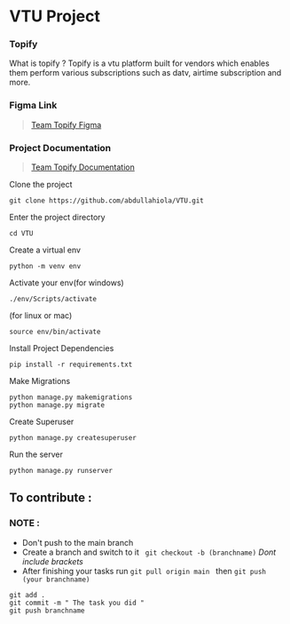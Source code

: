 # VTU Project

### Topify 
What is topify ? Topify is a vtu platform built for vendors which enables them perform various subscriptions such as datv, airtime subscription and more.

### Figma Link
> [Team Topify Figma ]()


### Project Documentation
 > [Team Topify Documentation]()

Clone the project 
```
git clone https://github.com/abdullahiola/VTU.git
```

Enter the project directory 

```
cd VTU
```

Create a virtual env

```
python -m venv env 
```

Activate your env(for windows)

```
./env/Scripts/activate 	 
```
(for linux or mac)

```
source env/bin/activate 
``` 

Install Project Dependencies

```
pip install -r requirements.txt
```

Make Migrations

```
python manage.py makemigrations
python manage.py migrate
```


Create Superuser

```
python manage.py createsuperuser
```

Run the server

```
python manage.py runserver
```

## To contribute :

### NOTE :

- Don't push to the main branch
- Create a branch and switch to it ` git checkout -b (branchname)` *Dont include brackets*
- After finishing your tasks run `git pull origin main ` then `git push (your branchname)`

```
git add .
git commit -m " The task you did "
git push branchname 

```
